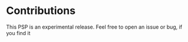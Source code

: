 # Contributions

This PSP is an experimental release. Feel free to open an issue or bug, if you find it
